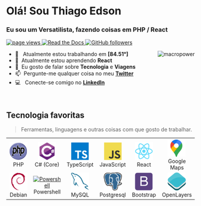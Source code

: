 <h1 align="left" id="macropower-title"> Olá! Sou Thiago Edson</h1>
<h3 align="left">Eu sou um Versatilista, fazendo coisas em PHP / React </h3>

<p align="left">
  <a href="https://github.com/thiagoedson/thiagoedson">
    <img src="https://komarev.com/ghpvc/?username=thiagoedson" alt="page views" />
  </a>
  <a href="https://thiagoedson.readthedocs.io/en/latest/?">
    <img alt="Read the Docs" src="https://img.shields.io/readthedocs/macropower?logo=read-the-docs">
  </a>

  <a href="https://github.com/thiagoedson?tab=followers">
    <img alt="GitHub followers" src="https://img.shields.io/github/followers/thiagoedson?color=green&logo=github">
  </a>
  
</p>

<a href="#macropower-title">
  <img src="https://github-readme-stats.vercel.app/api?username=thiagoedson&show_icons=true&count_private=true&include_all_commits=true" alt="macropower" align="right" />
</a>

- :office: &nbsp; Atualmente estou trabalhando em **[84.51°]**
- :seedling: &nbsp;Atualmente estou aprendendo **React**
- :speech_balloon: &nbsp;Eu gosto de falar sobre **Tecnologia** e **Viagens**
- :mailbox: &nbsp;Pergunte-me qualquer coisa no meu **[Twitter]**
- :computer: &nbsp; Conecte-se comigo no **[LinkedIn]**

<br>

<h2 align="left" id="macropower-tech">Tecnologia favoritas</h2>

> Ferramentas, linguagens e outras coisas com que gosto de trabalhar.

<table>
  <tr>
   <td align="center" width="96">
      <a href="#macropower-tech">
        <img src="./img/php-original.svg" width="48" height="48" alt="C#" />
      </a>
      <br>PHP
    </td>
    <td align="center" width="96">
      <a href="#macropower-tech">
        <img src="./img/csharp-original.svg" width="48" height="48" alt="C#" />
      </a>
      <br>C#&nbsp;(Core)
    </td>
    <td align="center" width="96">
      <a href="#macropower-tech">
        <img src="./img/typescript-original.svg" width="48" height="48" alt="TypeScript" />
      </a>
      <br>TypeScript
    </td>
    <td align="center" width="96">
      <a href="#macropower-tech">
        <img src="./img/javascript-original.svg" width="48" height="48" alt="JavaScript" />
      </a>
      <br>JavaScript
    </td>
    <td align="center" width="96">
      <a href="#macropower-tech" >
        <img src="./img/react-original.svg" width="48" height="48" alt="React" />
      </a>
      <br>React
    </td>
    <td align="center" width="96">
      <a href="#macropower-tech" >
        <img src="./img/google_maps-original.svg" width="48" height="48" alt="Google Maps" />
      </a>
      <br>Google Maps
    </td>
  </tr>
  <tr>
    <td align="center"  width="96">
      <a href="#macropower-tech">
        <img src="./img/debian-original.svg" width="48" height="48" alt="Debian" />
      </a>
      <br>Debian
    </td>
    <td align="center" width="96">
      <a href="#macropower-tech">
        <img src="https://raw.githubusercontent.com/PowerShell/PowerShell/master/assets/ps_black_128.svg" width="48" height="48" alt="Powershell" />
      </a>
      <br>Powershell
    </td>
    <td align="center"  width="96">
      <a href="#macropower-tech">
        <img src="./img/mysql-original.svg" width="48" height="48" alt="MySQL" />
      </a>
      <br>MySQL
    </td>
    <td align="center"  width="96">
      <a href="#macropower-tech">
        <img src="./img/postgres-original.svg" width="48" height="48" alt="Postgresql" />
      </a>
      <br>Postgresql
    </td>
    <td align="center" width="96">
      <a href="#macropower-tech">
        <img src="./img/bootstrap-plain.svg" width="48" height="48" alt="Bootstrap" />
      </a>
      <br>Bootstrap
    </td>
    <td align="center" width="96">
      <a href="#macropower-tech" >
        <img src="./img/open_layers-original.svg" width="48" height="48" alt="OpenLayers" />
      </a>
      <br>OpenLayers
    </td>
  </tr>
</table>


[linkedin]: https://www.linkedin.com/in/thiagoedson/ "Thiago Edson"
[twitter]: https://twitter.com/thiagoedson "Thiago Edson"
